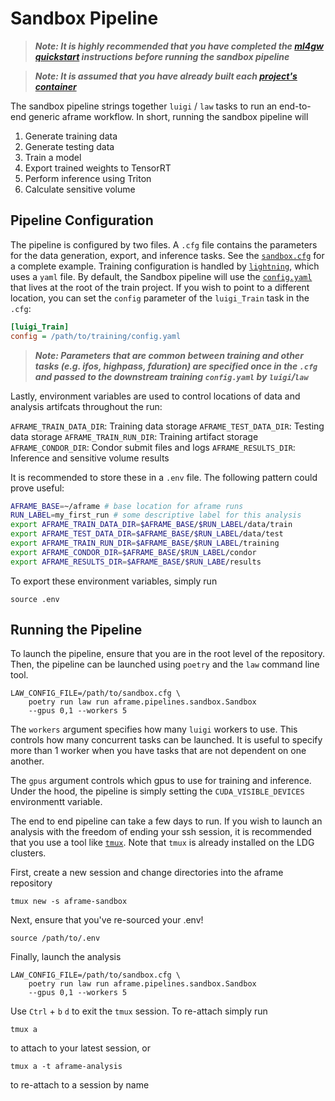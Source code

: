# Sandbox Pipeline

> **_Note: It is highly recommended that you have completed the [ml4gw quickstart](https://github.com/ml4gw/quickstart/) instructions before running the sandbox pipeline_**

> **_Note: It is assumed that you have already built each [project's container](../../../projects/README.md)_**

The sandbox pipeline strings together `luigi` / `law` tasks to run an end-to-end generic aframe workflow.
In short, running the sandbox pipeline will

1. Generate training data
2. Generate testing data
3. Train a model
4. Export trained weights to TensorRT
5. Perform inference using Triton
6. Calculate sensitive volume

## Pipeline Configuration
The pipeline is configured by two files. A `.cfg` file contains the parameters
for the data generation, export, and inference tasks. See the [`sandbox.cfg`](./sandbox.cfg) for a complete example.
Training configuration is handled by [`lightning`](https://lightning.ai/docs/pytorch/stable/), which 
uses a `yaml` file. By default, the Sandbox pipeline will use the [`config.yaml`](../../../projects/train/config.yaml) that lives at the root of the train project. If you wish to point to a different location, you can set the `config` parameter of the `luigi_Train` task in the `.cfg`:

```cfg
[luigi_Train]
config = /path/to/training/config.yaml
```

> **_Note: Parameters that are common between training and other tasks (e.g. ifos, highpass, fduration) are specified once in the `.cfg` and passed to the downstream training `config.yaml` by `luigi`/`law`_**

Lastly, environment variables are used to control locations of data and analysis artifcats throughout the run:

`AFRAME_TRAIN_DATA_DIR`: Training data storage 
`AFRAME_TEST_DATA_DIR`: Testing data storage
`AFRAME_TRAIN_RUN_DIR`: Training artifact storage
`AFRAME_CONDOR_DIR`: Condor submit files and logs
`AFRAME_RESULTS_DIR`: Inference and sensitive volume results

It is recommended to store these in a `.env` file. The following pattern could prove useful:

```bash
AFRAME_BASE=~/aframe # base location for aframe runs
RUN_LABEL=my_first_run # some descriptive label for this analysis
export AFRAME_TRAIN_DATA_DIR=$AFRAME_BASE/$RUN_LABEL/data/train
export AFRAME_TEST_DATA_DIR=$AFRAME_BASE/$RUN_LABEL/data/test
export AFRAME_TRAIN_RUN_DIR=$AFRAME_BASE/$RUN_LABEL/training
export AFRAME_CONDOR_DIR=$AFRAME_BASE/$RUN_LABEL/condor
export AFRAME_RESULTS_DIR=$AFRAME_BASE/$RUN_LABE/results
```

To export these environment variables, simply run

```
source .env
```

## Running the Pipeline
To launch the pipeline, ensure that you are in the root level of the repository.
Then, the pipeline can be launched using `poetry` and the `law` command line tool.

```
LAW_CONFIG_FILE=/path/to/sandbox.cfg \
    poetry run law run aframe.pipelines.sandbox.Sandbox
    --gpus 0,1 --workers 5
```

The `workers` argument specifies how many `luigi` workers to use. This controls how many concurrent tasks 
can be launched. It is useful to specify more than 1 worker when you have tasks that are not dependent on one another. 

The `gpus` argument controls which gpus to use for training and inference. Under the hood, the pipeline is simply setting
the `CUDA_VISIBLE_DEVICES` environmentt variable. 

The end to end pipeline can take a few days to run. If you wish to launch an analysis with the freedom of ending
your ssh session, it is recommended that you use a tool like [`tmux`](https://github.com/tmux/tmux/wiki). Note that `tmux`
is already installed on the LDG clusters.

First, create a new session and change directories into the aframe repository
```
tmux new -s aframe-sandbox
```

Next, ensure that you've re-sourced your .env!
```
source /path/to/.env
```

Finally, launch the analysis
```
LAW_CONFIG_FILE=/path/to/sandbox.cfg \
    poetry run law run aframe.pipelines.sandbox.Sandbox
    --gpus 0,1 --workers 5
```

Use `Ctrl` + `b` `d` to exit the `tmux` session. To re-attach simply run

```
tmux a
```
to attach to your latest session, or 

```
tmux a -t aframe-analysis
```

to re-attach to a session by name




    
